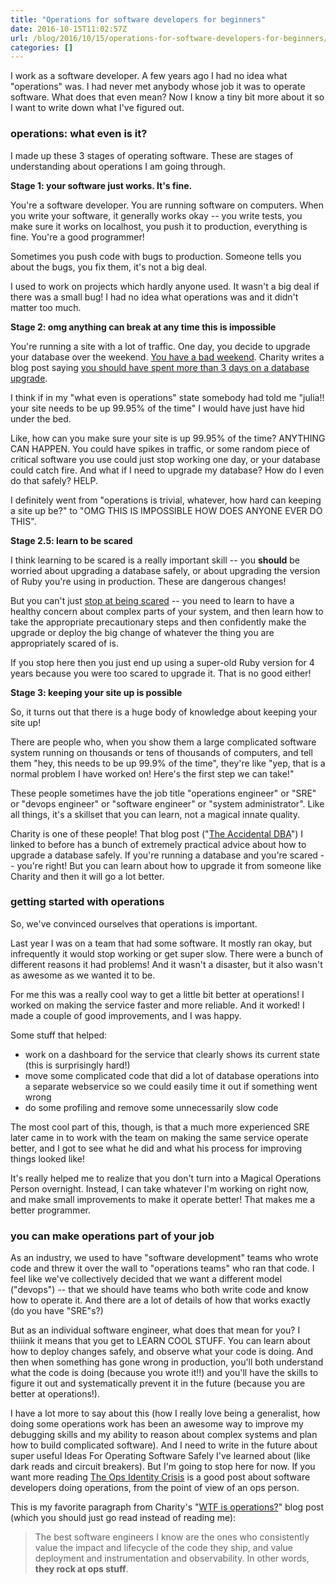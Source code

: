 ```yaml
---
title: "Operations for software developers for beginners"
date: 2016-10-15T11:02:57Z
url: /blog/2016/10/15/operations-for-software-developers-for-beginners/
categories: []
---
```


I work as a software developer. A few years ago I had no idea what "operations" was. I had
never met anybody whose job it was to operate software. What does that even mean? Now I
know a tiny bit more about it so I want to write down what I've figured out.

### operations: what even is it?

I made up these 3 stages of operating software. These are stages of understanding about operations I am going through.

**Stage 1: your software just works. It's fine.**

You're a software developer. You are running software on computers. When you write your software, it generally works okay -- you write tests, you make sure it works on localhost, you push it to production, everything is fine. You're a good programmer!

Sometimes you push code with bugs to production. Someone tells you about the bugs, you fix
them, it's not a big deal.

I used to work on projects which hardly anyone used. It wasn't a big deal if there was a
small bug! I had no idea what operations was and it didn't matter too much.

**Stage 2: omg anything can break at any time this is impossible**

You're running a site with a lot of traffic. One day, you decide to upgrade your database over the weekend. [You have a bad weekend](https://blog.clevertap.com/sleepless-nights-with-mongodb-wiredtiger-and-our-return-to-mmapv1/). Charity writes a blog post saying [you should have spent more than 3 days on a database upgrade](https://charity.wtf/2016/10/02/the-accidental-dba/).

I think if in my "what even is operations" state somebody had told me "julia!! your site needs to be up 99.95% of the time" I would have just have hid under the bed.

Like, how can you make sure your site is up 99.95% of the time? ANYTHING CAN HAPPEN. You could have spikes in traffic, or some random piece of critical software you use could just stop working one day, or your database could catch fire. And what if I need to upgrade my database? How do I even do that safely? HELP.

I definitely went from "operations is trivial, whatever, how hard can keeping a site up be?" to "OMG THIS IS IMPOSSIBLE HOW DOES ANYONE EVER DO THIS".

**Stage 2.5: learn to be scared**

I think learning to be scared is a really important skill -- you **should** be worried
about upgrading a database safely, or about upgrading the version of Ruby you're using in
production. These are dangerous changes!

But you can't just [stop at being scared](/blog/2014/12/21/fear-makes-you-a-worse-programmer/) -- you need to learn to have a healthy concern about complex parts of your system, and then learn how to take the appropriate precautionary steps and then confidently make the upgrade or deploy the big change of whatever the thing you are appropriately scared of is.

If you stop here then you just end up using a super-old Ruby version for 4 years
because you were too scared to upgrade it. That is no good either!

**Stage 3: keeping your site up is possible**

So, it turns out that there is a huge body of knowledge about keeping your site up!

There are people who, when you show them a large complicated software system
running on thousands or tens of thousands of computers, and tell them "hey, this needs to
be up 99.9% of the time", they're like "yep, that is a normal problem I have worked on! Here's the first step we can take!"

These people sometimes have the job title "operations engineer" or "SRE" or "devops engineer" or "software engineer" or "system administrator". Like all things, it's a skillset that you can learn, not a magical innate quality.

Charity is one of these people! That blog post ("[The Accidental
DBA](https://charity.wtf/2016/10/02/the-accidental-dba/)") I linked to before has a bunch
of extremely practical advice about how to upgrade a database safely. If you're running a
database and you're scared -- you're right! But you can learn about how to upgrade it from
someone like Charity and then it will go a lot better.

### getting started with operations

So, we've convinced ourselves that operations is important.

Last year I was on a team that had some software. It mostly ran okay, but infrequently it
would stop working or get super slow. There were a bunch of different reasons it had
problems! And it wasn't a disaster, but it also wasn't as awesome as we wanted it to be.

For me this was a really cool way to get a little bit better at operations! I worked on
making the service faster and more reliable. And it worked! I made a couple of good
improvements, and I was happy.

Some stuff that helped:

* work on a dashboard for the service that clearly shows its current state (this is surprisingly hard!)
* move some complicated code that did a lot of database operations into a separate webservice so we could easily time it out if something went wrong
* do some profiling and remove some unnecessarily slow code

The most cool part of this, though, is that a much more experienced SRE later came in to
work with the team on making the same service operate better, and I got to see what he did
and what his process for improving things looked like!

It's really helped me to realize that you don't turn into a Magical Operations Person overnight. Instead, I can take whatever I'm working on right now, and make small improvements to make it operate better! That makes me a better programmer.

### you can make operations part of your job

As an industry, we used to have "software development" teams who wrote code and threw it over the wall to "operations teams" who ran that code. I feel like we've collectively decided that we want a different model ("devops") -- that we should have teams who both write code and know how to operate it. And there are a lot of details of how that works exactly (do you have "SRE"s?)

But as an individual software engineer, what does that mean for you? I thiiink it means that you get to LEARN COOL STUFF. You can learn about how to deploy changes safely, and observe what your code is doing. And then when something has gone wrong in production, you'll both understand what the code is doing (because you wrote it!!) and you'll have the skills to figure it out and systematically prevent it in the future (because you are better at operations!).

I have a lot more to say about this (how I really love being a generalist, how doing some operations work has been an awesome way to improve my debugging skills and my ability to reason about complex systems and plan how to build complicated software). And I need to write in the future about super useful Ideas For Operating Software Safely I've learned about (like dark reads and circuit breakers). But I'm going to stop here for now. If you want more reading [The Ops Identity Crisis](http://www.susanjfowler.com/blog/2016/10/13/the-ops-identity-crisis) is a good post about software developers doing operations, from the point of view of an ops person.

This is my favorite paragraph from Charity's "[WTF is operations?](https://charity.wtf/2016/05/31/wtf-is-operations-serverless/)" blog post (which you should just go read instead of reading me):

> The best software engineers I know are the ones who consistently value the impact and lifecycle of the code they ship, and value deployment and instrumentation and observability.  In other words, **they rock at ops stuff**.
